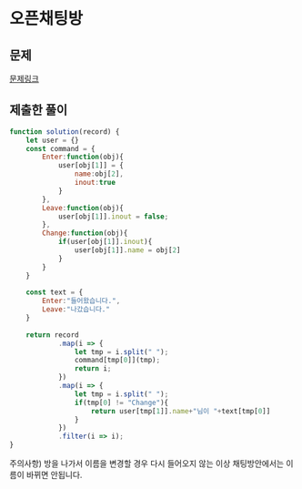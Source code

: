 # 오픈채팅방

## 문제

[문제링크](https://programmers.co.kr/learn/courses/30/lessons/42888)

## 제출한 풀이

```javascript
function solution(record) {
    let user = {}
    const command = {
        Enter:function(obj){
            user[obj[1]] = {
                name:obj[2],
                inout:true
            }
        },
        Leave:function(obj){
            user[obj[1]].inout = false;
        },
        Change:function(obj){
            if(user[obj[1]].inout){
                user[obj[1]].name = obj[2]
            }
        }
    }
    
    const text = {
        Enter:"들어왔습니다.",
        Leave:"나갔습니다."
    }
    
    return record
            .map(i => {
                let tmp = i.split(" ");
                command[tmp[0]](tmp);
                return i;
            })
            .map(i => {
                let tmp = i.split(" ");
                if(tmp[0] != "Change"){
                    return user[tmp[1]].name+"님이 "+text[tmp[0]]
                }
            })
            .filter(i => i);
}
```

주의사항) 방을 나가서 이름을 변경할 경우 다시 들어오지 않는 이상 채팅방안에서는 이름이 바뀌면 안됩니다.